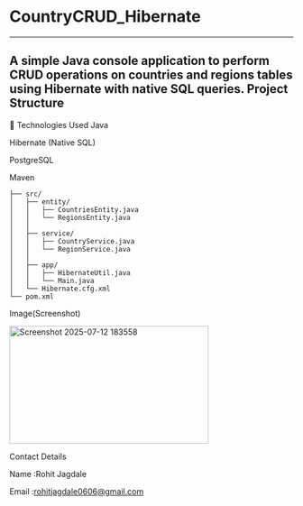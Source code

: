 # CountryCRUD_Hibernate
---
A simple Java console application to perform CRUD operations on countries and regions tables using Hibernate with native SQL queries.
Project Structure
---
🧰 Technologies Used
Java

Hibernate (Native SQL)

PostgreSQL

Maven
```HibernateCountryRegionCRUD/
├── src/
│   ├── entity/
│   │   ├── CountriesEntity.java
│   │   └── RegionsEntity.java
│   │
│   ├── service/
│   │   ├── CountryService.java
│   │   └── RegionService.java
│   │
│   ├── app/
│   │   ├── HibernateUtil.java
│   │   └── Main.java
│   └── Hibernate.cfg.xml
└── pom.xml
```
Image(Screenshot)

<img width="353" height="209" alt="Screenshot 2025-07-12 183558" src="https://github.com/user-attachments/assets/4d5867e5-3b1a-4d47-98aa-a0409b456947" />

Contact Details

Name :Rohit Jagdale

Email :rohitjagdale0606@gmail.com
